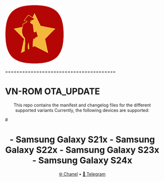 
![VN-Logo](https://raw.githubusercontent.com/xuanhoa8687/VN-ROM_OTA_UPDATE/fourteen/ic_launcher.png)

=======================================

# VN-ROM OTA_UPDATE
<p align="center">
This repo contains the manifest and changelog files for the different supported variants
Currently, the following devices are supported:
</p>
#
<h1 align="center">
- Samsung Galaxy S21x
- Samsung Galaxy S22x
- Samsung Galaxy S23x
- Samsung Galaxy S24x
</h1>

<p align="center">
  <a href="https://t.me/vnromchannel">🌐 Chanel</a>
  •
  <a href="https://t.me/vnromsupporten">💬 Telegram</a>
</p>
